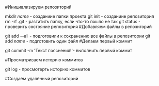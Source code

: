 #Инициализируем репозиторий

mkdir _name_ - созданиие папки проекта
git init - созданиие репозитория
rm -rf .git - разгитить папку, если что-то пошло не так
git status - проверить состояние репозитория
#Добавляем файлы в репозиторий

git add --all - подготовили к сохранению все файлы в репозитории
git add _name_ - подготовить один файл
#Делаем первый коммит

git commit -m 'Текст пояснения!'- выполнить первый коммит

#Просматриваем историю коммитов 

git log - просмотерть историю коммитов

#Создаём удалённый репозиторий